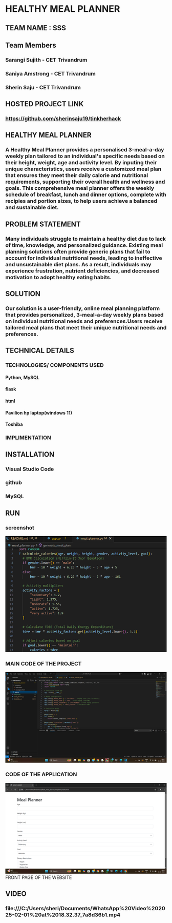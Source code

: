 # HEALTHY MEAL PLANNER
## TEAM NAME : SSS

## Team Members
### Sarangi Sujith - CET Trivandrum
### Saniya Amstrong - CET Trivandrum
### Sherin Saju - CET Trivandrum
## HOSTED PROJECT LINK
### https://github.com/sherinsaju19/tinkherhack
## HEALTHY MEAL PLANNER
### A Healthy Meal Planner provides a personalised 3-meal-a-day weekly plan tailored to an individual's specific needs based on their height, weight, age and activity level. By inputing their unique characteristics, users receive a customized meal plan that ensures they meet their daily calorie and nutritional requirements, supporting their overall health and wellness and goals. This comprehensive meal planner offers the weekly schedule of breakfast, lunch and dinner options, complete with recipies and portion sizes, to help users achieve a balanced and sustainable diet.
## PROBLEM STATEMENT
### Many individuals struggle to maintain a healthy diet due to lack of time, knowledge, and personalized guidance. Existing meal planning solutions often provide generic plans that fail to account for individual nutritional needs, leading to ineffective and unsustainable diet plans. As a result, individuals may experience frustration, nutrient deficiencies, and decreased motivation to adopt healthy eating habits.
## SOLUTION
### Our solution is a user-friendly, online meal planning platform that provides personalized, 3-meal-a-day weekly plans based on individual nutritional needs and preferences.Users receive tailored meal plans that meet their unique nutritional needs and preferences.
## TECHNICAL DETAILS
### TECHNOLOGIES/ COMPONENTS USED
#### Python, MySQL
#### flask 
#### html
#### Pavilion hp laptop(windows 11)
#### Toshiba
### IMPLIMENTATION
#### 
## INSTALLATION
### Visual Studio Code
### github
### MySQL
## RUN
### screenshot
![alt text](image.png) 
### MAIN CODE OF THE PROJECT
![alt text](image-1.png)
### CODE OF THE APPLICATION
![alt text](image-2.png)
FRONT PAGE OF THE WEBSITE
## VIDEO
### file:///C:/Users/sheri/Documents/WhatsApp%20Video%202025-02-01%20at%2018.32.37_7a8d36b1.mp4